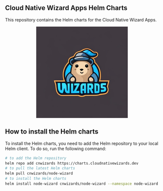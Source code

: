 ## Cloud Native Wizard Apps Helm Charts
This repository contains the Helm charts for the Cloud Native Wizard Apps.

<p align="center">
<img src="src/images/cnwizards.jpeg" alt="cnwizards" width="300"/>
</p>

## How to install the Helm charts
To install the Helm charts, you need to add the Helm repository to your local Helm client. To do so, run the following command:

```bash
# to add the Helm repository
helm repo add cnwizards https://charts.cloudnativewizards.dev
# to pull the latest Helm charts
helm pull cnwizards/node-wizard   
# to install the Helm charts
helm install node-wizard cnwizards/node-wizard --namespace node-wizard --create-namespace
```
